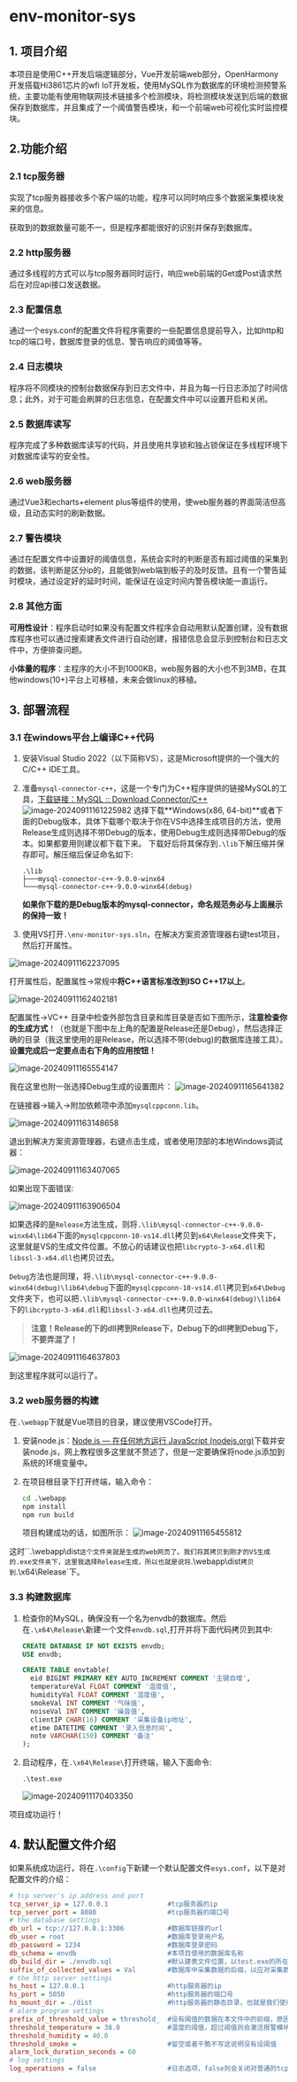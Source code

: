 # env-monitor-sys

## 1. 项目介绍

本项目是使用C++开发后端逻辑部分，Vue开发前端web部分，OpenHarmony 开发搭载Hi3861芯片的wfi IoT开发板，使用MySQL作为数据库的环境检测预警系统，主要功能有使用物联网技术链接多个检测模块，将检测模块发送到后端的数据保存到数据库，并且集成了一个阈值警告模块，和一个前端web可视化实时监控模块。

## 2.功能介绍

### 2.1 tcp服务器

实现了tcp服务器接收多个客户端的功能，程序可以同时响应多个数据采集模块发来的信息。

获取到的数据数量可能不一，但是程序都能很好的识别并保存到数据库。

### 2.2 http服务器

通过多线程的方式可以与tcp服务器同时运行，响应web前端的Get或Post请求然后在对应api接口发送数据。

### 2.3 配置信息

通过一个esys.conf的配置文件将程序需要的一些配置信息提前导入，比如http和tcp的端口号，数据库登录的信息、警告响应的阈值等等。

### 2.4 日志模块

程序将不同模块的控制台数据保存到日志文件中，并且为每一行日志添加了时间信息；此外，对于可能会刷屏的日志信息，在配置文件中可以设置开启和关闭。

### 2.5 数据库读写

程序完成了多种数据库读写的代码，并且使用共享锁和独占锁保证在多线程环境下对数据库读写的安全性。

### 2.6 web服务器

通过Vue3和echarts+element plus等组件的使用，使web服务器的界面简洁但高级，且动态实时的刷新数据。

### 2.7 警告模块

通过在配置文件中设置好的阈值信息，系统会实时的判断是否有超过阈值的采集到的数据，该判断是区分ip的，且能做到web端到板子的及时反馈。且有一个警告延时模块，通过设定好的延时时间，能保证在设定时间内警告模块能一直运行。

### 2.8 其他方面

**可用性设计**：程序启动时如果没有配置文件程序会自动用默认配置创建，没有数据库程序也可以通过搜索建表文件进行自动创建，报错信息会显示到控制台和日志文件中，方便排查问题。

**小体量的程序**：主程序的大小不到1000KB，web服务器的大小也不到3MB，在其他windows(10+)平台上可移植，未来会做linux的移植。

## 3. 部署流程

### 3.1 在windows平台上编译C++代码

1. 安装Visual Studio 2022（以下简称VS），这是Microsoft提供的一个强大的C/C++ IDE工具。

2. 准备`mysql-connector-c++`，这是一个专门为C++程序提供的链接MySQL的工具，[下载链接：MySQL :: Download Connector/C++](https://dev.mysql.com/downloads/connector/cpp/) 
   ![image-20240911161225982](assets/image-20240911161225982.png)
   选择下载**Windows(x86, 64-bit)**或者下面的Debug版本，具体下载哪个取决于你在VS中选择生成项目的方法，使用Release生成则选择不带Debug的版本，使用Debug生成则选择带Debug的版本。如果都要用则建议都下载下来。
   下载好后将其保存到`.\lib`下解压缩并保存即可。解压缩后保证命名如下:

   ```
   .\lib
   ├───mysql-connector-c++-9.0.0-winx64
   └───mysql-connector-c++-9.0.0-winx64(debug)
   ```

   **如果你下载的是Debug版本的mysql-connector，命名规范务必与上面展示的保持一致！**

3. 使用VS打开`.\env-monitor-sys.sln`，在解决方案资源管理器右键test项目，然后打开属性。

![image-20240911162237095](assets/image-20240911162237095.png)

打开属性后，配置属性->常规中**将C++语言标准改到ISO C++17以上**。

![image-20240911162402181](assets/image-20240911162402181.png)

配置属性->VC++ 目录中检查外部包含目录和库目录是否如下图所示，**注意检查你的生成方式**！（也就是下图中左上角的配置是Release还是Debug），然后选择正确的目录（我这里使用的是Release，所以选择不带(debug)的数据库连接工具）。**设置完成后一定要点击右下角的应用按钮！**

![image-20240911165554147](assets/image-20240911165554147.png)

我在这里也附一张选择Debug生成的设置图片：
![image-20240911165641382](assets/image-20240911165641382.png)

在链接器->输入->附加依赖项中添加`mysqlcppconn.lib`。

![image-20240911163148658](assets/image-20240911163148658.png)

退出到解决方案资源管理器，右键点击生成，或者使用顶部的本地Windows调试器：


![image-20240911163407065](assets/image-20240911163407065.png)

如果出现下面错误:

![image-20240911163906504](assets/image-20240911163906504.png)

如果选择的是`Release`方法生成，则将`.\lib\mysql-connector-c++-9.0.0-winx64\lib64`下面的`mysqlcppconn-10-vs14.dll`拷贝到`x64\Release`文件夹下，这里就是VS的生成文件位置。不放心的话建议也把`libcrypto-3-x64.dll`和`libssl-3-x64.dll`也拷贝过去。

`Debug`方法也是同理，将`.\lib\mysql-connector-c++-9.0.0-winx64(debug)\lib64\debug`下面的`mysqlcppconn-10-vs14.dll`拷贝到`x64\Debug`文件夹下，也可以把`.\lib\mysql-connector-c++-9.0.0-winx64(debug)\lib64`下的`libcrypto-3-x64.dll`和`libssl-3-x64.dll`也拷贝过去。

> **注意！Release的下的dll拷到Release下，Debug下的dll拷到Debug下，不要弄混了！**

![image-20240911164637803](assets/image-20240911164637803.png)

到这里程序就可以运行了。

### 3.2 web服务器的构建

在`.\webapp`下就是Vue项目的目录，建议使用VSCode打开。

1. 安装node.js：[Node.js — 在任何地方运行 JavaScript (nodejs.org)](https://nodejs.org/zh-cn)下载并安装node.js，网上教程很多这里就不赘述了，但是一定要确保将node.js添加到系统的环境变量中。

2. 在项目根目录下打开终端，输入命令：
   ```cmd
   cd .\webapp
   npm install
   npm run build
   ```

   项目构建成功的话，如图所示：
   ![image-20240911165455812](assets/image-20240911165455812.png)

这时``.\webapp\dist`这个文件夹就是生成的web网页了。我们将其拷贝到刚才的VS生成的.exe文件夹下，这里我选择Release生成，所以也就是说将`.\webapp\dist`拷贝到`.\x64\Release\`下。

### 3.3 构建数据库

1. 检查你的MySQL，确保没有一个名为envdb的数据库。然后在`.\x64\Release\`新建一个文件`envdb.sql`,打开并将下面代码拷贝到其中:
   ```sql
   CREATE DATABASE IF NOT EXISTS envdb;
   USE envdb;
   
   CREATE TABLE envtable(
     eid BIGINT PRIMARY KEY AUTO_INCREMENT COMMENT '主键自增',
     temperatureVal FLOAT COMMENT '温度值',
     humidityVal FLOAT COMMENT '湿度值',
     smokeVal INT COMMENT '气味值',
     noiseVal INT COMMENT '噪音值',
     clientIP CHAR(16) COMMENT '采集设备ip地址',
     etime DATETIME COMMENT '录入信息时间',
     note VARCHAR(150) COMMENT '备注'
   );
   ```

2. 启动程序，在`.\x64\Release\`打开终端，输入下面命令:
   ```cmd
   .\test.exe
   ```

   ![image-20240911170403350](assets/image-20240911170403350.png)

项目成功运行！

## 4. 默认配置文件介绍

如果系统成功运行，将在`.\config`下新建一个默认配置文件`esys.conf`，以下是对配置文件的介绍：

```ini
# tcp server's ip address and port
tcp_server_ip = 127.0.0.1				#tcp服务器的ip
tcp_server_port = 8080					#tcp服务器的端口号
# the database settings
db_url = tcp://127.0.0.1:3306			#数据库链接的url
db_user = root							#数据库登录用户名
db_password = 1234						#数据库登录密码
db_schema = envdb						#本项目使用的数据库名称
db_build_dir = ./envdb.sql				#默认建表文件位置，以test.exe的所在目录为根目录
suffix_of_collected_values = Val		#数据库中采集数据的后缀，以应对采集数据类型不一的情况
# the http server settings	
hs_host = 127.0.0.1						#http服务器的ip
hs_port = 5050							#http服务器的端口号
hs_mount_dir = ./dist					#http服务器的静态目录，也就是我们使用vue生成的dist文件夹
# alarm program settings
prefix_of_threshold_value = threshold_	#设有阈值的数据在本文件中的前缀，原因同上
threshold_temperature = 38.0			#温度的阈值，超过阈值则会激活报警模块
threshold_humidity = 40.0
threshold_smoke = 						#留空或者干脆不写这说明没有设阈值
alarm_lock_duration_seconds = 60
# log settings
log_operations = false					#日志选项，false则会关闭对普通的tcp收到请求和数据库查询的结果在日志上的输出，还控制台一片宁静ヽ(￣▽￣)ﾉ
```

